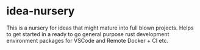 # idea-nursery

This is a nursery for ideas that might mature into full blown projects. Helps to get started in a ready to go general purpose rust development environment packages for VSCode and Remote Docker + CI etc.
